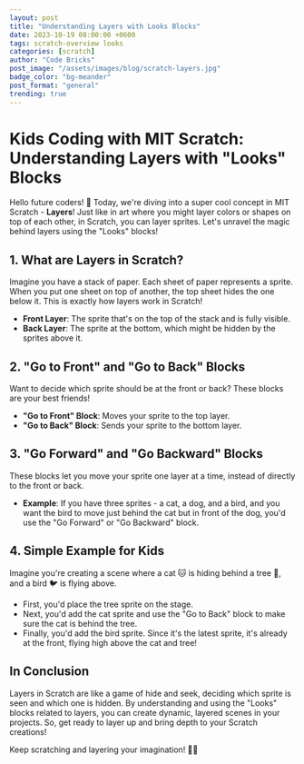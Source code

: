 ```yaml
---
layout: post
title: "Understanding Layers with Looks Blocks"
date: 2023-10-19 08:00:00 +0600
tags: scratch-overview looks
categories: [scratch]
author: "Code Bricks"
post_image: "/assets/images/blog/scratch-layers.jpg"
badge_color: "bg-meander"
post_format: "general"
trending: true
---
```

# **Kids Coding with MIT Scratch: Understanding Layers with "Looks" Blocks**

Hello future coders! 🌟 Today, we're diving into a super cool concept in MIT Scratch - **Layers**! Just like in art where you might layer colors or shapes on top of each other, in Scratch, you can layer sprites. Let's unravel the magic behind layers using the "Looks" blocks!

## **1. What are Layers in Scratch?**
Imagine you have a stack of paper. Each sheet of paper represents a sprite. When you put one sheet on top of another, the top sheet hides the one below it. This is exactly how layers work in Scratch!

- **Front Layer**: The sprite that's on the top of the stack and is fully visible.
- **Back Layer**: The sprite at the bottom, which might be hidden by the sprites above it.

## **2. "Go to Front" and "Go to Back" Blocks**
Want to decide which sprite should be at the front or back? These blocks are your best friends!

- **"Go to Front" Block**: Moves your sprite to the top layer.
- **"Go to Back" Block**: Sends your sprite to the bottom layer.

## **3. "Go Forward" and "Go Backward" Blocks**
These blocks let you move your sprite one layer at a time, instead of directly to the front or back.

- **Example**: If you have three sprites - a cat, a dog, and a bird, and you want the bird to move just behind the cat but in front of the dog, you'd use the "Go Forward" or "Go Backward" block.

## **4. Simple Example for Kids**
Imagine you're creating a scene where a cat 🐱 is hiding behind a tree 🌳, and a bird 🐦 is flying above. 

- First, you'd place the tree sprite on the stage.
- Next, you'd add the cat sprite and use the "Go to Back" block to make sure the cat is behind the tree.
- Finally, you'd add the bird sprite. Since it's the latest sprite, it's already at the front, flying high above the cat and tree!

## **In Conclusion**
Layers in Scratch are like a game of hide and seek, deciding which sprite is seen and which one is hidden. By understanding and using the "Looks" blocks related to layers, you can create dynamic, layered scenes in your projects. So, get ready to layer up and bring depth to your Scratch creations!

Keep scratching and layering your imagination! 🎨🐾







